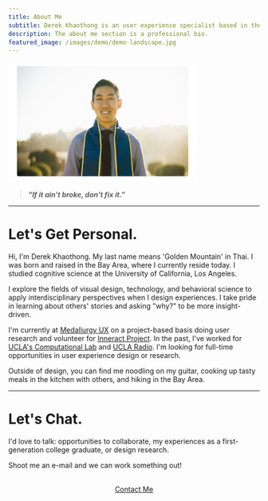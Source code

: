 ```yaml
---
title: About Me
subtitle: Derek Khaothong is an user experience specialist based in the SF Bay Area.
description: The about me section is a professional bio.
featured_image: /images/demo/demo-landscape.jpg
---
```


<img src="/images/Self.png" alt="Self"  width="75%" height="75%" />


> **_“If it ain't broke, don't fix it.”_**        

---

# Let's Get Personal.

Hi, I'm Derek Khaothong. My last name means 'Golden Mountain' in Thai.
I was born and raised in the Bay Area, where I currently reside today. I studied cognitive science at the University of California, Los Angeles.


I explore the fields of visual design, technology, and behavioral science to apply interdisciplinary perspectives when I design experiences. I take pride in learning about others' stories and asking "why?" to be more insight-driven.


I'm currently at [Medallurgy UX](http://medallurgy.com) on a project-based basis doing user research and volunteer for [Inneract Project](https://inneractproject.org). In the past, I've worked for [UCLA's Computational Lab](http://cvl.psych.ucla.edu) and [UCLA Radio](https://uclaradio.com). I'm looking for full-time opportunities in user experience design or research.


Outside of design, you can find me noodling on my guitar, cooking up tasty meals in the kitchen with others, and hiking in the Bay Area.


---

# Let's Chat.

I'd love to talk: opportunities to collaborate, my experiences as a first-generation college graduate, or design research.


Shoot me an e-mail and we can work something out!  


 <br> 
<div style="text-align:center;">
    <a href="mailto:dkhaothong@ucla.edu" class="button button--large">Contact Me</a>
</div>
